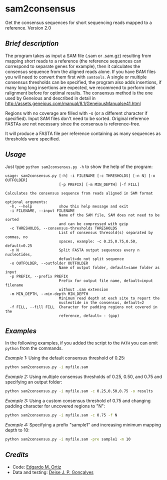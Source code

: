 # sam2consensus
Get the consensus sequences for short sequencing reads mapped to a reference. Version 2.0

## _Brief description_
The program takes as input a SAM file (.sam or .sam.gz) resulting from mapping short reads to a reference (the reference
sequences can correspond to separate genes for example), then it calculates the consensus sequence from the aligned
reads alone. If you have BAM files you will need to convert them first with `samtools`. A single or multiple consensus thresholds can be specified, the program also adds insertions, if many long
long insertions are expected, we recommend to perform indel ralignment before for optimal results. The consensus method
is the one used by Geneious and described in detail in http://assets.geneious.com/manual/8.1/GeneiousManualse41.html

Regions with no coverage are filled with -s (or a different character if specified). Input SAM files don't need to be
sorted. Original reference FASTAs are not necessary since the consensus is reference-free.

It will produce a FASTA file per reference containing as many sequences as thresholds were specified.

## _Usage_
Just type `python sam2consensus.py -h` to show the help of the program:
```
usage: sam2consensus.py [-h] -i FILENAME [-c THRESHOLDS] [-n N] [-o OUTFOLDER]
                        [-p PREFIX] [-m MIN_DEPTH] [-f FILL]

Calculates the consensus sequence from reads aligned in SAM format

optional arguments:
  -h, --help            show this help message and exit
  -i FILENAME, --input FILENAME
                        Name of the SAM file, SAM does not need to be sorted
                        and can be compressed with gzip
  -c THRESHOLDS, --consensus-thresholds THRESHOLDS
                        List of consensus thresold(s) separated by commas, no
                        spaces, example: -c 0.25,0.75,0.50, default=0.25
  -n N                  Split FASTA output sequences every n nucleotides,
                        default=do not split sequence
  -o OUTFOLDER, --outfolder OUTFOLDER
                        Name of output folder, default=same folder as input
  -p PREFIX, --prefix PREFIX
                        Prefix for output file name, default=input filename
                        without .sam extension
  -m MIN_DEPTH, --min-depth MIN_DEPTH
                        Minimum read depth at each site to report the
                        nucleotide in the consensus, default=2
  -f FILL, --fill FILL  Character for padding regions not covered in the
                        reference, default= - (gap)
```

## _Examples_
In the following examples, if you added the script to the `PATH` you can omit `python` from the commands.

_Example 1:_ Using the default consensus threshold of 0.25:
```bash
python sam2consensus.py -i myfile.sam
```

_Example 2:_ Using multiple consensus thresholds of 0.25, 0.50, and 0.75 and specifying an output folder:
```bash
python sam2consensus.py -i myfile.sam -c 0.25,0.50,0.75 -o results
```

_Example 3:_ Using a custom consensus threshold of 0.75 and changing padding character for uncovered regions to "N":
```bash
python sam2consensus.py -i myfile.sam -c 0.75 -f N
```

_Example 4:_ Specifying a prefix "sample1" and increasing minimum mapping depth to 10:
```bash
python sam2consensus.py -i myfile.sam -pre sample1 -m 10
```

## _Credits_
- Code: [Edgardo M. Ortiz](mailto:e.ortiz.v@gmail.com)
- Data and testing: [Deise J. P. Gonçalves](mailto:deisejpg@gmail.com)
